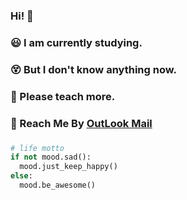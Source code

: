 ### Hi! 🧐  
### 😃 I am currently studying.
### 😵 But I don't know anything now. 
### 💖 Please teach more. 
### 📧 Reach Me By [OutLook Mail](https://www.c137-max@outlook.com)  
### 
### 
```python
# life motto
if not mood.sad():
  mood.just_keep_happy()
else:
  mood.be_awesome()
```

<!--
**c137-max/c137-max** is a ✨ _special_ ✨ repository because its `README.md` (this file) appears on your GitHub profile.

Here are some ideas to get you started:

- 🔭 I’m currently working on ...
- 🌱 I’m currently learning ...
- 👯 I’m looking to collaborate on ...
- 🤔 I’m looking for help with ...
- 💬 Ask me about ...
- 📫 How to reach me: ...
- 😄 Pronouns: ...
- ⚡ Fun fact: ...
-->
